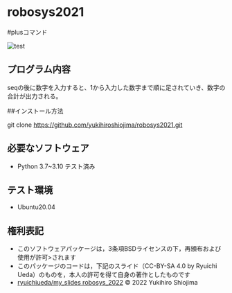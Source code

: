# robosys2021

#plusコマンド

![test](https://github.com/yukihiroshiojima/robosys2021/actions/workflows/test.yml/badge.svg)


## プログラム内容

seqの後に数字を入力すると、1から入力した数字まで順に足されていき、数字の合計が出力される。


##インストール方法

git clone https://github.com/yukihiroshiojima/robosys2021.git


## 必要なソフトウェア

* Python 3.7~3.10 テスト済み


## テスト環境

* Ubuntu20.04


## 権利表記

* このソフトウェアパッケージは，3条項BSDライセンスの下，再頒布および使用が許可>されます
* このパッケージのコードは，下記のスライド（CC-BY-SA 4.0 by Ryuichi Ueda）のものを，本人の許可を得て自身の著作としたものです
* [ryuichiueda/my_slides robosys_2022](https://github.com/ryuichiueda/my_slides/tree/master/robosys_2022)
© 2022 Yukihiro Shiojima
































































































































































































































































































































































